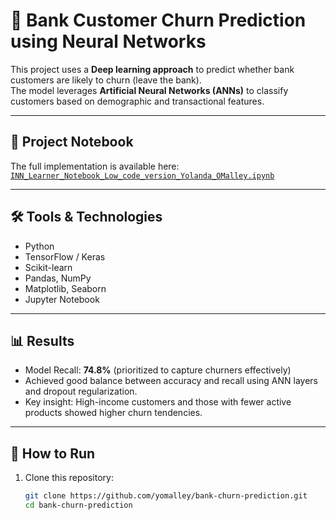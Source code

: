 # 🏦 Bank Customer Churn Prediction using Neural Networks

This project uses a **Deep learning approach** to predict whether bank customers are likely to churn (leave the bank).  
The model leverages **Artificial Neural Networks (ANNs)** to classify customers based on demographic and transactional features.

---

## 📄 Project Notebook
The full implementation is available here:  
[`INN_Learner_Notebook_Low_code_version_Yolanda_OMalley.ipynb`](INN_Learner_Notebook_Low_code_version_Yolanda_OMalley.ipynb)

---

## 🛠 Tools & Technologies
- Python  
- TensorFlow / Keras  
- Scikit-learn  
- Pandas, NumPy  
- Matplotlib, Seaborn  
- Jupyter Notebook  

---

## 📊 Results
- Model Recall: **74.8%** (prioritized to capture churners effectively)  
- Achieved good balance between accuracy and recall using ANN layers and dropout regularization.  
- Key insight: High-income customers and those with fewer active products showed higher churn tendencies.  

---

## 🚀 How to Run
1. Clone this repository:
   ```bash
   git clone https://github.com/yomalley/bank-churn-prediction.git
   cd bank-churn-prediction
